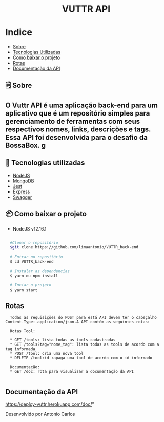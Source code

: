 <h1 align="center">
  VUTTR API
</h1>

# Indice
- [Sobre](#-Sobre)
- [Tecnologias Utilizadas](#-tecnologias-Utilizadas)
- [Como baixar o projeto](#-como-baixar-o-projeto)
- [Rotas](#-rotas)
- [Documentação da API](#-documentacao-da-api)


## 🗒 Sobre



O **Vuttr API** é uma aplicação back-end para um 
aplicativo que é um repositório simples para gerenciamento de ferramentas com seus respectivos nomes, links, descrições e tags.  Essa API foi desenvolvida para o desafio da **BossaBox**.
g
---

## 🚀 Tecnologias utilizadas

- [NodeJS](https://nodejs.org/en/')
- [MongoDB](https://www.mongodb.com/')
- [Jest](https://jestjs.io/')
- [Express](https://expressjs.com/pt-br/')
- [Swagger](https://swagger.io/specification/')


## 📦 Como baixar o projeto

* NodeJS v12.16.1

```bash

  #Clonar o repositório
  $git clone https://github.com/limaantonio/VUTTR_back-end
  
  # Entrar no repositório
  $ cd VUTTR_back-end

  # Instalar as dependencias
  $ yarn ou npm install 

  # Inciar o projeto
  $ yarn start

```

## Rotas

```
  Todas as requisições do POST para está API devem ter o cabeçalho Content-Type: application/json.A API contém as seguintes rotas:
  
  Rotas Tool:
  
  * GET /tools: lista todas as tools cadastradas
  * GET /tools?tag="nome_tag": lista todas as tools de acordo com a tag informada 
  * POST /tool: cria uma nova tool
  * DELETE /tool:id :apaga uma tool de acordo com o id informado

  Documentação:
  * GET /doc: rota para visualizar a documentação da API
  
```

## Documentação da API
<a href="#">https://deploy-vuttr.herokuapp.com/doc/" <a/>


Desenvolvido por Antonio Carlos
